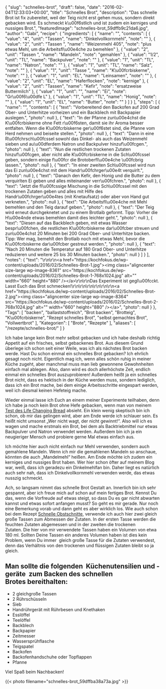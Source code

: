 {
    "slug": "schnelles-brot",
    "draft": false,
    "date": "2016-02-04T12:33:03+00:00",
    "title": "Schnelles Brot",
    "description": "Das schnelle Brot ist fix zubereitet, weil der Teig nicht erst gehen muss, sondern direkt gebacken wird. Es schmeckt k\u00f6stlich und ist zudem ein kerniges und nussiges Brot.",
    "featuredImage": "schnelles-brot_59dffb9c21da6.jpg",
    "author": "Gabi",
    "recipe": {
        "ingredients": [
            {
                "name": "",
                "contents": [
                    {
                        "value": "4",
                        "unit": "Tassen",
                        "name": "Dinkelvollkornmehl",
                        "note": ""
                    },
                    {
                        "value": "2",
                        "unit": "Tassen ",
                        "name": "Weizenmehl 405",
                        "note": "plus etwas Mehl, um die Arbeitsfl\u00e4che zu bemehlen"
                    },
                    {
                        "value": "2",
                        "unit": "Tassen ",
                        "name": "Mandeln",
                        "note": "gemahlen"
                    },
                    {
                        "value": "1\/2",
                        "unit": "TL",
                        "name": "Backpulver",
                        "note": ""
                    },
                    {
                        "value": "1",
                        "unit": "TL",
                        "name": "Natron",
                        "note": ""
                    },
                    {
                        "value": "1",
                        "unit": "TL",
                        "name": "Salz",
                        "note": ""
                    },
                    {
                        "value": "1",
                        "unit": "Tasse ",
                        "name": "K\u00fcrbiskerne",
                        "note": ""
                    },
                    {
                        "value": "1",
                        "unit": "EL",
                        "name": "Leinsamen",
                        "note": ""
                    },
                    {
                        "value": "2",
                        "unit": "EL",
                        "name": "Haferflocken",
                        "note": "kernige"
                    },
                    {
                        "value": "2",
                        "unit": "Tassen",
                        "name": "Kefir",
                        "note": "ersatzweise Buttermilch"
                    },
                    {
                        "value": "1",
                        "unit": "",
                        "name": "Ei",
                        "note": "Gr\u00f6\u00dfe L"
                    },
                    {
                        "value": "1",
                        "unit": "TL",
                        "name": "Honig",
                        "note": ""
                    },
                    {
                        "value": "1",
                        "unit": "EL",
                        "name": "Butter",
                        "note": ""
                    }
                ]
            }
        ],
        "steps": [
            {
                "name": "",
                "contents": [
                    {
                        "text": "Vorbereitend den Backofen auf 200 Grad Ober- und Unterhitze vorheizen und ein Backblech mit Backpapier auslegen.",
                        "photo": null
                    },
                    {
                        "text": "In der Pfanne zun\u00e4chst die K\u00fcrbiskerne ohne Fett r\u00f6sten, damit sie ihr Aroma besser entfalten. Wenn die K\u00fcrbiskerne ger\u00f6stet sind, die Pfanne vom Herd nehmen und beiseite stellen.",
                        "photo": null
                    },
                    {
                        "text": "Dann in eine R\u00fchrsch\u00fcssel sowohl das Dinkel- als auch das Weizenmehl sieben und au\u00dferdem Natron und Backpulver hinzuf\u00fcgen.",
                        "photo": null
                    },
                    {
                        "text": "Nun die restlichen trockenen Zutaten hinzuf\u00fcgen, aber nicht alle K\u00fcrbiskerne in die Sch\u00fcssel geben, sondern einige f\u00fcr die Brotoberfl\u00e4che \u00fcbrig lassen.",
                        "photo": null
                    },
                    {
                        "text": "In einer zweiten Sch\u00fcssel wird nun das Ei zun\u00e4chst mit dem Handr\u00fchrger\u00e4t verquirlt.",
                        "photo": null
                    },
                    {
                        "text": "Danach den Kefir, den Honig und die Butter zu dem verquirlten Ei geben und alles miteinander verr\u00fchren.",
                        "photo": null
                    },
                    {
                        "text": "Jetzt die fl\u00fcssige Mischung in die Sch\u00fcssel mit den trockenen Zutaten geben und alles mit Hilfe des Handr\u00fchrger\u00e4tes (mit Knetaufsatz) oder aber von Hand gut verkneten.",
                        "photo": null
                    },
                    {
                        "text": "Die Arbeitsfl\u00e4che mit Mehl bemehlen und den Teig darauf geben.",
                        "photo": null
                    },
                    {
                        "text": "Der Teig wird erneut durchgeknetet und zu einem Brotlaib geformt. Tipp: Vorher die H\u00e4nde etwas bemehlen damit dies leichter geht.",
                        "photo": null
                    },
                    {
                        "text": "Diesen auf das Backblech geben,  mit etwas Wasser bespr\u00fchen, die restlichen K\u00fcrbiskerne dar\u00fcber streuen und zun\u00e4chst 20 Minuten bei 200 Grad Ober- und Unterhitze backen. Tipp: Wer mag, bemehlt den Brotlaib noch mit etwas Mehl, bevor die K\u00fcrbiskerne dar\u00fcber gestreut werden.",
                        "photo": null
                    },
                    {
                        "text": "Nach 20 Minuten die Temperatur auf 180 Grad Ober- und Unterhitze reduzieren und weitere 25 bis 30 Minuten backen.",
                        "photo": null
                    }
                ]
            }
        ],
        "notes": {
            "text": "\r\n\r\n<a href=\"https:\/\/kochfokus.de\/wp-content\/uploads\/2016\/02\/Schnelles-Brot-1.jpg\"><img class=\"aligncenter size-large wp-image-8361\" src=\"https:\/\/kochfokus.de\/wp-content\/uploads\/2016\/02\/Schnelles-Brot-1-768x1024.jpg\" alt=\"\" width=\"660\" height=\"880\" \/><\/a>\r\n\r\nDas Experiment ist gegl\u00fcckt. Lasst Euch das Brot schmecken!\r\n\r\n\r\n\r\n\r\n\r\n<a href=\"https:\/\/kochfokus.de\/wp-content\/uploads\/2016\/02\/Schnelles-Brot-2.jpg\"><img class=\"aligncenter size-large wp-image-8364\" src=\"https:\/\/kochfokus.de\/wp-content\/uploads\/2016\/02\/Schnelles-Brot-2-768x1024.jpg\" alt=\"\" width=\"660\" height=\"880\" \/><\/a>",
            "photo": null
        }
    },
    "Tags": [
        "backen",
        "ballaststoffreich",
        "Brot backen",
        "Brotteig",
        "K\u00fcrbiskerne",
        "Rezept schnelles Brot",
        "selbst gemachtes Brot",
        "Vollwertbrot"
    ],
    "Kategorien": [
        "Brote",
        "Rezepte"
    ],
    "aliases": [
        "\/rezepte\/schnelles-brot\/"
    ]
}

Ich habe lange kein Brot mehr selbst gebacken und ich habe deshalb richtig Appetit auf ein frisches, selbst gebackenes Brot. Aus diesem Grund überlege ich schon seit einer Weile, was ich als nächstes Brot backen werde. Hast Du schon einmal ein schnelles Brot gebacken? Ich ehrlich gesagt noch nicht. Eigentlich mag ich, wenn alles schön ruhig in meiner Küche zugeht, aber manchmal muss man lieb gewonnene Gewohnheiten einfach mal ablegen. Also, dann wird es doch allerhöchste Zeit, endlich einmal ein schnelles Brot auszuprobieren! Außerdem heißt ja ein schnelles Brot nicht, dass es hektisch in der Küche werden muss, sondern lediglich, dass ich ein Brot mache, bei dem einige Arbeitsschritte eingespart werden, weil ich diesmal keinen Hefeteig mache.

Wieder einmal lasse ich Euch an einem meiner Experimente teilhaben, denn ich habe ja noch kein Brot ohne Hefe gebacken, wenn man von meinem [Test des Life Changing Bread][1] absieht. Ein klein wenig skeptisch bin ich schon, ob mir das gelingen wird, aber am Ende werde ich schlauer sein. Es heißt nicht umsonst &#8222;Wer nicht wagt, der nicht gewinnt!&#8220;. Also will ich es wagen und mache erstmals ein Brot, bei dem als Backtriebmittel nur etwas Backpulver und Natron verwendet werden. Außerdem bin ich ja ein neugieriger Mensch und probiere gerne Mal etwas einfach aus.

Ich möchte hier auch nicht einfach nur Mehl verwenden, sondern auch gemahlene Mandeln. Wenn ich mir die gemahlenen Mandeln so anschaue, könnten die auch &#8222;Mandelmehl&#8220; heißen. Am Ende möchte ich zudem ein kerniges und nussiges Brot haben. Wer hier schon öfter auf meinem Blog war, weiß, dass ich geradezu ein Dinkelmehlfan bin. Daher liegt es natürlich auch sehr nah, dass ich Dinkelvollkornmehl verwenden werde, das etwas nusszig schmeckt.

Ach, so langsam nimmt das schnelle Brot Gestalt an. Innerlich bin ich sehr gespannt, aber ich freue mich auf schon auf mein fertiges Brot. Kennst Du das, wenn die Vorfreude auf etwas steigt, so dass Du es gar nicht abwarten kannst und etwas sofort anfangen musst? So geht es mir gerade. Nur noch eine Bemerkung vorab und dann geht es aber wirklich los. Wie auch schon bei dem Rezept [Schnelle Obstschnitte][2], verwende ich auch hier zwei gleich große Tassen zum Abmessen der Zutaten. In der ersten Tasse werden die feuchten Zutaten abgemessen und in der zweiten die trockenen Zutaten. Die hier von mir verwendete Tassen haben ein Volumen von etwa 180 ml. Sollten Deine Tassen ein anderes Volumen haben ist dies kein Problem, wenn Du immer  gleich große Tasse für die Zutaten verwendest, denn das Verhältnis von den trockenen und flüssigen Zutaten bleibt so ja gleich.

## Man sollte die folgenden  Küchenutensilien und -geräte  zum Backen des schnellen Brotes bereithalten:

 * 2 gleichgroße Tassen
 * 2 Rührschüsseln
 * Sieb
 * Handrührgerät mit Rührbesen und Knethaken
 * Esslöffel
 * Teelöffel
 * Backblech
 * Backpapier
 * Zeitmesser
 * Wassersprühflasche
 * Teigspatel
 * Backofen
 * Backofenhandschuhe oder Topflappen
 * Pfanne

Viel Spaß beim Nachbacken!

 

{{< photo filename="schnelles-brot_59dffba38a73a.jpg" >}}





 [1]: https://kochfokus.de/wissenswert/the-life-changing-bread-im-test/
 [2]: https://kochfokus.de/rezepte/schnelle-obstschnitte/